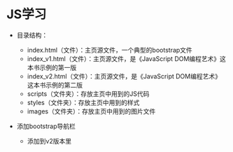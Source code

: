 # JS学习
- 目录结构：
  - index.html（文件）：主页源文件，一个典型的bootstrap文件
  - index_v1.html（文件）：主页源文件，是《JavaScript DOM编程艺术》这本书示例的第一版
  - index_v2.html（文件）：主页源文件，是《JavaScript DOM编程艺术》这本书示例的第二版
  - scripts（文件夹）：存放主页中用到的JS代码
  - styles（文件夹）：存放主页中用到的样式
  - images（文件夹）：存放主页中用到的图片文件
  
- 添加bootstrap导航栏
  - 添加到v2版本里